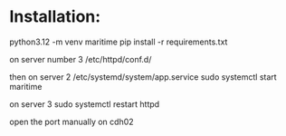 # Installation:
python3.12  -m venv maritime
pip install -r requirements.txt

on server number 3
/etc/httpd/conf.d/

then on server 2
/etc/systemd/system/app.service 
sudo systemctl start maritime

on server 3
sudo systemctl restart httpd

open the port manually on cdh02
